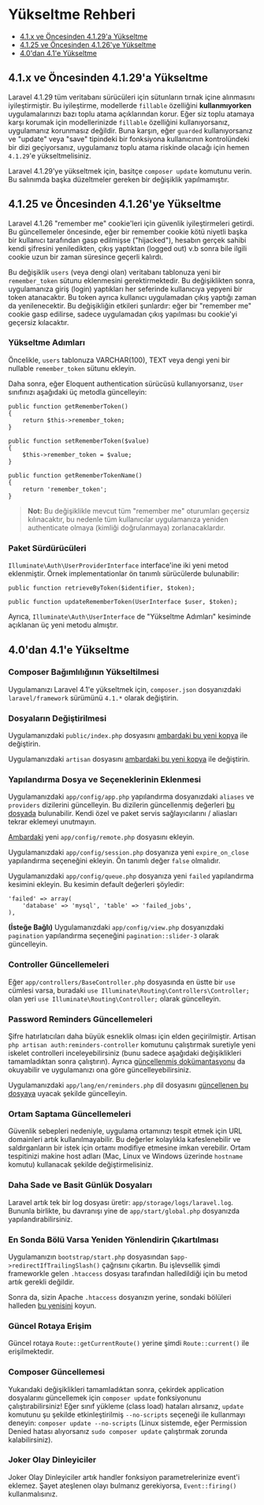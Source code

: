 # Yükseltme Rehberi

- [4.1.x ve Öncesinden 4.1.29'a Yükseltme](#upgrade-4.1.29)
- [4.1.25 ve Öncesinden 4.1.26'ye Yükseltme](#upgrade-4.1.26)
- [4.0'dan 4.1'e Yükseltme](#upgrade-4.1)

<a name="upgrade-4.1.29"></a>
## 4.1.x ve Öncesinden 4.1.29'a Yükseltme

Laravel 4.1.29 tüm veritabanı sürücüleri için sütunların tırnak içine alınmasını iyileştirmiştir. Bu iyileştirme, modellerde `fillable` özelliğini **kullanmıyorken** uygulamalarınızı bazı toplu atama açıklarından korur. Eğer siz toplu atamaya karşı korumak için modellerinizde `fillable` özelliğini kullanıyorsanız, uygulamanız korunmasız değildir. Buna karşın, eğer `guarded` kullanıyorsanız ve "update" veya "save" tipindeki bir fonksiyona kullanıcının kontrolündeki bir dizi geçiyorsanız, uygulamanız toplu atama riskinde olacağı için hemen `4.1.29`'e yükseltmelisiniz.

Laravel 4.1.29'ye yükseltmek için, basitçe `composer update` komutunu verin. Bu salınımda başka düzeltmeler gereken bir değişiklik yapılmamıştır.

<a name="upgrade-4.1.26"></a>
## 4.1.25 ve Öncesinden 4.1.26'ye Yükseltme

Laravel 4.1.26 "remember me" cookie'leri için güvenlik iyileştirmeleri getirdi. Bu güncellemeler öncesinde, eğer bir remember cookie kötü niyetli başka bir kullanıcı tarafından gasp edilmişse ("hijacked"), hesabın gerçek sahibi kendi şifresini yeniledikten, çıkış yaptıktan (logged out) v.b sonra bile ilgili cookie uzun bir zaman süresince geçerli kalırdı.

Bu değişiklik `users` (veya dengi olan) veritabanı tablonuza yeni bir `remember_token` sütunu eklenmesini gerektirmektedir. Bu değişiklikten sonra, uygulamanıza giriş (login) yaptıkları her seferinde kullanıcıya yepyeni bir token atanacaktır. Bu token ayrıca kullanıcı uygulamadan çıkış yaptığı zaman da yenilenecektir. Bu değişikliğin etkileri şunlardır: eğer bir "remember me" cookie gasp edilirse, sadece uygulamadan çıkış yapılması bu cookie'yi geçersiz kılacaktır.

### Yükseltme Adımları

Öncelikle, `users` tablonuza VARCHAR(100), TEXT veya dengi yeni bir nullable `remember_token` sütunu ekleyin.

Daha sonra, eğer Eloquent authentication sürücüsü kullanıyorsanız, `User` sınıfınızı aşağıdaki üç metodla güncelleyin:

	public function getRememberToken()
	{
		return $this->remember_token;
	}

	public function setRememberToken($value)
	{
		$this->remember_token = $value;
	}

	public function getRememberTokenName()
	{
		return 'remember_token';
	}

> **Not:** Bu değişiklikle mevcut tüm "remember me" oturumları geçersiz kılınacaktır, bu nedenle tüm kullanıcılar uygulamanıza yeniden authenticate olmaya (kimliği doğrulanmaya) zorlanacaklardır.

### Paket Sürdürücüleri

`Illuminate\Auth\UserProviderInterface` interface'ine iki yeni metod eklenmiştir. Örnek implementationlar ön tanımlı sürücülerde bulunabilir:

	public function retrieveByToken($identifier, $token);

	public function updateRememberToken(UserInterface $user, $token);

Ayrıca, `Illuminate\Auth\UserInterface` de "Yükseltme Adımları" kesiminde açıklanan üç yeni metodu almıştır.

<a name="upgrade-4.1"></a>
## 4.0'dan 4.1'e Yükseltme

### Composer Bağımlılığının Yükseltilmesi

Uygulamanızı Laravel 4.1'e yükseltmek için, `composer.json` dosyanızdaki `laravel/framework` sürümünü `4.1.*` olarak değiştirin.

### Dosyaların Değiştirilmesi

Uygulamanızdaki `public/index.php` dosyasını [ambardaki bu yeni kopya](https://github.com/laravel/laravel/blob/master/public/index.php) ile değiştirin.

Uygulamanızdaki `artisan` dosyasını [ambardaki bu yeni kopya](https://github.com/laravel/laravel/blob/master/artisan) ile değiştirin.

### Yapılandırma Dosya ve Seçeneklerinin Eklenmesi

Uygulamanızdaki `app/config/app.php` yapılandırma dosyanızdaki `aliases` ve `providers` dizilerini güncelleyin. Bu dizilerin güncellenmiş değerleri [bu dosyada](https://github.com/laravel/laravel/blob/master/app/config/app.php) bulunabilir. Kendi özel ve paket servis sağlayıcılarını / aliasları tekrar eklemeyi unutmayın.

[Ambardaki](https://github.com/laravel/laravel/blob/master/app/config/remote.php) yeni `app/config/remote.php` dosyasını ekleyin.

Uygulamanızdaki `app/config/session.php` dosyanıza yeni `expire_on_close` yapılandırma seçeneğini ekleyin. Ön tanımlı değer `false` olmalıdır.

Uygulamanızdaki `app/config/queue.php` dosyanıza yeni `failed` yapılandırma kesimini ekleyin. Bu kesimin default değerleri şöyledir:

	'failed' => array(
		'database' => 'mysql', 'table' => 'failed_jobs',
	),

**(İsteğe Bağlı)** Uygulamanızdaki `app/config/view.php` dosyanızdaki `pagination` yapılandırma seçeneğini `pagination::slider-3` olarak güncelleyin.

### Controller Güncellemeleri

Eğer `app/controllers/BaseController.php` dosyasında en üstte bir `use` cümlesi varsa, buradaki `use Illuminate\Routing\Controllers\Controller;` olan yeri `use Illuminate\Routing\Controller;` olarak güncelleyin.

### Password Reminders Güncellemeleri

Şifre hatırlatıcıları daha büyük esneklik olması için elden geçirilmiştir. Artisan `php artisan auth:reminders-controller` komutunu çalıştırmak suretiyle yeni iskelet controlleri inceleyebilirsiniz (bunu sadece aşağıdaki değişiklikleri tamamladıktan sonra çalıştırın). Ayrıca [güncellenmiş dokümantasyonu](/docs/security#password-reminders-and-reset) da okuyabilir ve uygulamanızı ona göre güncelleyebilirsiniz.

Uygulamanızdaki `app/lang/en/reminders.php` dil dosyasını [güncellenen bu dosyaya](https://github.com/laravel/laravel/blob/master/app/lang/en/reminders.php) uyacak şekilde güncelleyin.

### Ortam Saptama Güncellemeleri

Güvenlik sebepleri nedeniyle, uygulama ortamınızı tespit etmek için URL domainleri artık kullanılmayabilir. Bu değerler kolaylıkla kafeslenebilir ve saldırganların bir istek için ortamı modifiye etmesine imkan verebilir. Ortam tespitinizi makine host adları (Mac, Linux ve Windows üzerinde `hostname` komutu) kullanacak şekilde değiştirmelisiniz.

### Daha Sade ve Basit Günlük Dosyaları

Laravel artık tek bir log dosyası üretir: `app/storage/logs/laravel.log`. Bununla birlikte, bu davranışı yine de `app/start/global.php` dosyanızda yapılandırabilirsiniz.

### En Sonda Bölü Varsa Yeniden Yönlendirin Çıkartılması

Uygulamanızın `bootstrap/start.php` dosyasından `$app->redirectIfTrailingSlash()` çağrısını çıkartın. Bu işlevsellik şimdi frameworkle gelen `.htaccess` dosyası tarafından halledildiği için bu metod artık gerekli değildir.

Sonra da, sizin Apache `.htaccess` dosyanızın yerine, sondaki bölüleri halleden [bu yenisini](https://github.com/laravel/laravel/blob/master/public/.htaccess) koyun.

### Güncel Rotaya Erişim

Güncel rotaya `Route::getCurrentRoute()` yerine şimdi `Route::current()` ile erişilmektedir.

### Composer Güncellemesi

Yukarıdaki değişiklikleri tamamladıktan sonra, çekirdek application dosyalarını güncellemek için `composer update` fonksiyonunu çalıştırabilirsiniz! Eğer sınıf yükleme (class load) hataları alırsanız, `update` komutunu şu şekilde etkinleştirilmiş `--no-scripts` seçeneği ile kullanmayı deneyin: `composer update --no-scripts` (Linux sistemde, eğer Permission Denied hatası alıyorsanız `sudo composer update` çalıştırmak zorunda kalabilirsiniz).

### Joker Olay Dinleyiciler

Joker Olay Dinleyiciler artık handler fonksiyon parametrelerinize event'i eklemez. Şayet ateşlenen olayı bulmanız gerekiyorsa, `Event::firing()` kullanmalısınız.
